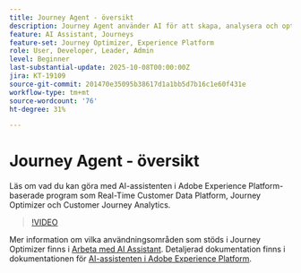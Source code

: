 ```yaml
---
title: Journey Agent - översikt
description: Journey Agent använder AI för att skapa, analysera och optimera B2B/B2C-resor via ett konversationsgränssnitt.
feature: AI Assistant, Journeys
feature-set: Journey Optimizer, Experience Platform
role: User, Developer, Leader, Admin
level: Beginner
last-substantial-update: 2025-10-08T00:00:00Z
jira: KT-19109
source-git-commit: 201470e35095b38617d1a1bb5d7b16c1e60f431e
workflow-type: tm+mt
source-wordcount: '76'
ht-degree: 31%

---
```


# Journey Agent - översikt

Läs om vad du kan göra med AI-assistenten i Adobe Experience Platform-baserade program som Real-Time Customer Data Platform, Journey Optimizer och Customer Journey Analytics.

>[!VIDEO](https://video.tv.adobe.com/v/3429845/?learn=on)

Mer information om vilka användningsområden som stöds i Journey Optimizer finns i [Arbeta med AI Assistant](https://experienceleague.adobe.com/sv/docs/journey-optimizer/using/get-started/ai-assistant). Detaljerad dokumentation finns i dokumentationen för [AI-assistenten i Adobe Experience Platform](https://experienceleague.adobe.com/sv/docs/experience-platform/ai-assistant/home).


